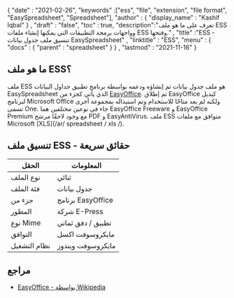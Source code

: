 {
  "date" : "2021-02-26",
  "keywords" :["ess", "file", "extension", "file format", "EasySpreadsheet", "Spreadsheet"],
  "author" : {
    "display_name" : "Kashif Iqbal"
} ,
  "draft" : "false",
  "toc" : true,
  "description":"تعرف على ما هو ملف ESS وواجهات برمجة التطبيقات التي يمكنها إنشاء ملفات ESS وفتحها." ,
  "title" :"ESS - تنسيق ملف جدول بيانات EasySpreadsheet" ,
  "linktitle" : "ESS",
  "menu" : {
    "docs" : {
      "parent" : "spreadsheet"
}
} ,
  "lastmod" : "2021-11-16"
}

## ما هو ملف ESS؟

ملف ESS هو ملف جدول بيانات تم إنشاؤه ودعمه بواسطة برنامج تطبيق جداول البيانات EasySpreadsheet الذي يأتي كجزء من [EasyOffice](https://en.wikipedia.org/wiki/EasyOffice). تم إطلاق EasyOffice كبديل لبرنامج Microsoft Office ولكنه لم يعد متاحًا للاستخدام وتم استبداله بمجموعة أخرى تسمى One. جاء في نوعين مختلفين هما EasyOffice Freeware و EasyOffice Premium مع وجود لاحقًا مرشح PDF و EasyAntiVirus. ملف ESS متوافق مع ملفات Microsoft [XLS](/ar/ spreadsheet / xls /).

## تنسيق ملف ESS - حقائق سريعة

| الحقل | المعلومات |
---|---|
| نوع الملف | ثنائي |
| فئة الملف | جدول بيانات |
| جزء من | برنامج EasyOffice |
| المطور | شركة E-Press |
| نوع Mime | تطبيق / دفق ثماني |
| التوافق | مايكروسوفت اكسل |
| نظام التشغيل | مايكروسوفت ويندوز |

## مراجع

* [EasyOffice - بواسطة Wikipedia](https://en.wikipedia.org/wiki/EasyOffice)

